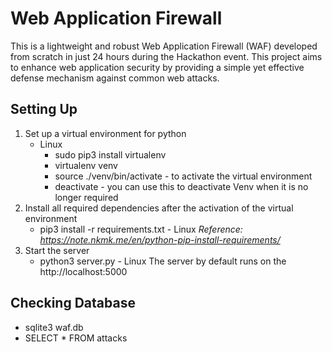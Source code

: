 # Web Application Firewall 
This is a lightweight and robust Web Application Firewall (WAF) developed from scratch in just 24 hours during the Hackathon event. This project aims to enhance web application security by providing a simple yet effective defense mechanism against common web attacks.
## Setting Up
1. Set up a virtual environment for python
    * Linux
        * sudo pip3 install virtualenv 
        * virtualenv venv
        * source ./venv/bin/activate - to activate the virtual environment
        * deactivate - you can use this to deactivate Venv when it is no longer required
2. Install all required dependencies after the activation of the virtual environment
    * pip3 install -r requirements.txt - Linux 
*Reference: https://note.nkmk.me/en/python-pip-install-requirements/* 
3. Start the server 
    * python3 server.py - Linux
    The server by default runs on the http://localhost:5000

## Checking Database
* sqlite3 waf.db
* SELECT * FROM attacks
